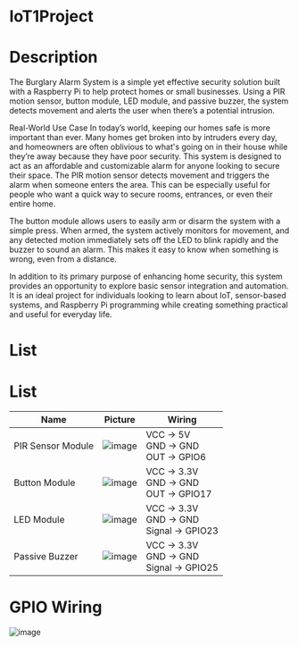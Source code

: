# IoT1Project

# Description
The Burglary Alarm System is a simple yet effective security solution built with a Raspberry Pi to help protect homes or small businesses. Using a PIR motion sensor, button module, LED module, and passive buzzer, the system detects movement and alerts the user when there’s a potential intrusion.

Real-World Use Case
In today’s world, keeping our homes safe is more important than ever. Many homes get broken into by intruders every day, and homeowners are often oblivious to what's going on in their house while they’re away because they have poor security. This system is designed to act as an affordable and customizable alarm for anyone looking to secure their space. The PIR motion sensor detects movement and triggers the alarm when someone enters the area. This can be especially useful for people who want a quick way to secure rooms, entrances, or even their entire home.

The button module allows users to easily arm or disarm the system with a simple press. When armed, the system actively monitors for movement, and any detected motion immediately sets off the LED to blink rapidly and the buzzer to sound an alarm. This makes it easy to know when something is wrong, even from a distance.

In addition to its primary purpose of enhancing home security, this system provides an opportunity to explore basic sensor integration and automation. It is an ideal project for individuals looking to learn about IoT, sensor-based systems, and Raspberry Pi programming while creating something practical and useful for everyday life.

# List
# List

| Name            | Picture                                                                                               | Wiring                                                                 |
|-----------------|-------------------------------------------------------------------------------------------------------|------------------------------------------------------------------------|
| PIR Sensor Module | ![image](https://github.com/user-attachments/assets/695fae26-0fac-402d-9f3b-8966f2cb2cb9) | VCC → 5V<br>GND → GND<br>OUT → GPIO6                                  |
| Button Module     | ![image](https://github.com/user-attachments/assets/9d1e5dfd-78dc-4904-9307-bc4751ba5fbb) | VCC → 3.3V <br>GND → GND<br>OUT → GPIO17                          |
| LED Module        | ![image](https://github.com/user-attachments/assets/3746c211-2c57-430b-b2c1-a0977adb7f35) | VCC → 3.3V<br>GND → GND<br>Signal → GPIO23                       |
| Passive Buzzer    | ![image](https://github.com/user-attachments/assets/5d8dd3fa-708a-4c24-80f5-501c47bfd825) | VCC → 3.3V <br>GND → GND<br>Signal → GPIO25                      |

# GPIO Wiring
![image](https://github.com/user-attachments/assets/963cb4b9-d79b-4993-9c85-9dd6813f2666)


